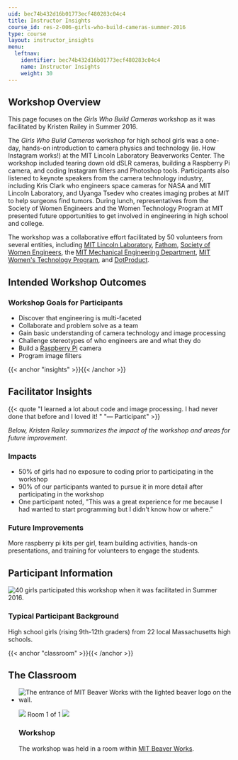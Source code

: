 ```yaml
---
uid: bec74b432d16b01773ecf480283c04c4
title: Instructor Insights
course_id: res-2-006-girls-who-build-cameras-summer-2016
type: course
layout: instructor_insights
menu:
  leftnav:
    identifier: bec74b432d16b01773ecf480283c04c4
    name: Instructor Insights
    weight: 30
---
```


Workshop Overview
-----------------

This page focuses on the _Girls Who Build Cameras_ workshop as it was facilitated by Kristen Railey in Summer 2016.

The _Girls Who Build Cameras_ workshop for high school girls was a one-day, hands-on introduction to camera physics and technology (ie. How Instagram works!) at the MIT Lincoln Laboratory Beaverworks Center. The workshop included tearing down old dSLR cameras, building a Raspberry Pi camera, and coding Instagram filters and Photoshop tools. Participants also listened to keynote speakers from the camera technology industry, including Kris Clark who engineers space cameras for NASA and MIT Lincoln Laboratory, and Uyanga Tsedev who creates imaging probes at MIT to help surgeons find tumors. During lunch, representatives from the Society of Women Engineers and the Women Technology Program at MIT presented future opportunities to get involved in engineering in high school and college.

The workshop was a collaborative effort facilitated by 50 volunteers from several entities, including [MIT Lincoln Laboratory](http://www.ll.mit.edu), [Fathom](https://fathom.info), [Society of Women Engineers](http://societyofwomenengineers.swe.org), the [MIT Mechanical Engineering Department](http://meche.mit.edu), [MIT Women's Technology Program](http://wtp.mit.edu), and [DotProduct](https://www.dotproduct3d.com). 

Intended Workshop Outcomes
--------------------------

### Workshop Goals for Participants

*   Discover that engineering is multi-faceted
*   Collaborate and problem solve as a team
*   Gain basic understanding of camera technology and image processing
*   Challenge stereotypes of who engineers are and what they do
*   Build a [Raspberry Pi](https://www.raspberrypi.org/about/) camera
*   Program image filters

{{< anchor "insights" >}}{{< /anchor >}}

Facilitator Insights
--------------------

{{< quote "I learned a lot about code and image processing. I had never done that before and I loved it! " "— Participant" >}}

_Below, Kristen Railey summarizes the impact of the workshop and areas for future improvement._

### Impacts

*   50% of girls had no exposure to coding prior to participating in the workshop
*   90% of our participants wanted to pursue it in more detail after participating in the workshop
*   One participant noted, "This was a great experience for me because I had wanted to start programming but I didn't know how or where.”

### Future Improvements

More raspberry pi kits per girl, team building activities, hands-on presentations, and training for volunteers to engage the students.

Participant Information
-----------------------

![40 girls participated this workshop when it was facilitated in Summer 2016.](https://open-learning-course-data-production.s3.amazonaws.com/res-2-006-girls-who-build-cameras-summer-2016/b5e3ad16b0570101aac505192112d129_40.png)

### Typical Participant Background

High school girls (rising 9th-12th graders) from 22 local Massachusetts high schools. 

{{< anchor "classroom" >}}{{< /anchor >}}

The Classroom
-------------

*   ![The entrance of MIT Beaver Works with the lighted beaver logo on the wall.](https://open-learning-course-data-production.s3.amazonaws.com/res-2-006-girls-who-build-cameras-summer-2016/beeddfe0cbcf31709c6dd6be01342b6f_beaver_works.jpg)
    
    ![](/images/educator/classroom_prev_dim.png) Room 1 of 1 ![](/images/educator/classroom_next_dim.png)
    
    ### Workshop
    
    The workshop was held in a room within [MIT Beaver Works](https://beaverworks.ll.mit.edu/CMS/bw/facility).